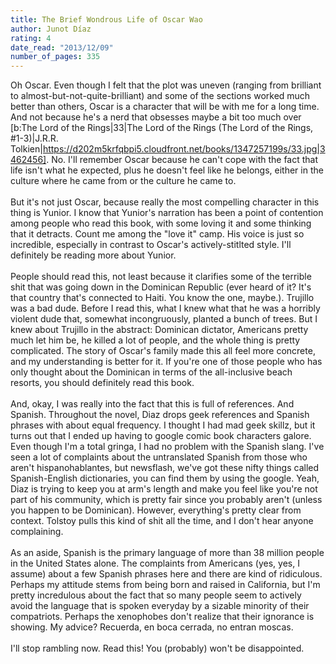 ```yaml
---
title: The Brief Wondrous Life of Oscar Wao
author: Junot Díaz
rating: 4
date_read: "2013/12/09"
number_of_pages: 335
---
```


Oh Oscar. Even though I felt that the plot was uneven (ranging from brilliant to almost-but-not-quite-brilliant) and some of the sections worked much better than others, Oscar is a character that will be with me for a long time. And not because he's a nerd that obsesses maybe a bit too much over [b:The Lord of the Rings|33|The Lord of the Rings (The Lord of the Rings, #1-3)|J.R.R. Tolkien|https://d202m5krfqbpi5.cloudfront.net/books/1347257199s/33.jpg|3462456]. No. I'll remember Oscar because he can't cope with the fact that life isn't what he expected, plus he doesn't feel like he belongs, either in the culture where he came from or the culture he came to.<br/><br/>But it's not just Oscar, because really the most compelling character in this thing is Yunior. I know that Yunior's narration has been a point of contention among people who read this book, with some loving it and some thinking that it detracts. Count me among the "love it" camp. His voice is just so incredible, especially in contrast to Oscar's actively-stitlted style. I'll definitely be reading more about Yunior.<br/><br/>People should read this, not least because it clarifies some of the terrible shit that was going down in the Dominican Republic (ever heard of it? It's that country that's connected to Haiti. You know the one, maybe.). Trujillo was a bad dude. Before I read this, what I knew what that he was a horribly violent dude that, somewhat incongruously, planted a bunch of trees. But I knew about Trujillo in the abstract: Dominican dictator, Americans pretty much let him be, he killed a lot of people, and the whole thing is pretty complicated. The story of Oscar's family made this all feel more concrete, and my understanding is better for it. If you're one of those people who has only thought about the Dominican in terms of the all-inclusive beach resorts, you should definitely read this book.<br/><br/>And, okay, I was really into the fact that this is full of references. And Spanish. Throughout the novel, Diaz drops geek references and Spanish phrases with about equal frequency. I thought I had mad geek skillz, but it turns out that I ended up having to google comic book characters galore. Even though I'm a total gringa, I had no problem with the Spanish slang. I've seen a lot of complaints about the untranslated Spanish from those who aren't hispanohablantes, but newsflash, we've got these nifty things called Spanish-English dictionaries, you can find them by using the google. Yeah, Diaz is trying to keep you at arm's length and make you feel like you're not part of his community, which is pretty fair since you probably aren't (unless you happen to be Dominican). However, everything's pretty clear from context. Tolstoy pulls this kind of shit all the time, and I don't hear anyone complaining.<br/><br/>As an aside, Spanish is the primary language of more than 38 million people in the United States alone. The complaints from Americans (yes, yes, I assume) about a few Spanish phrases here and there are kind of ridiculous. Perhaps my attitude stems from being born and raised in California, but I'm pretty incredulous about the fact that so many people seem to actively avoid the language that is spoken everyday by a sizable minority of their compatriots. Perhaps the xenophobes don't realize that their ignorance is showing. My advice? Recuerda, en boca cerrada, no entran moscas.<br/><br/>I'll stop rambling now. Read this! You (probably) won't be disappointed.